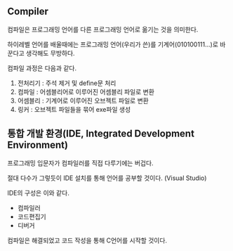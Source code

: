 ## Compiler
컴파일은 프로그래밍 언어를 다른 프로그래밍 언어로 옮기는 것을 의미한다.

하이레벨 언어를 배울때에는 프로그래밍 언어(우리가 쓴)를 기계어(010100111...)로 바꾼다고 생각해도 무방하다.

컴파일 과정은 다음과 같다.
1. 전처리기 : 주석 제거 및 define문 처리
2. 컴파일 : 어셈블리어로 이루어진 어셈블리 파일로 변환
3. 어셈블리 : 기계어로 이루어진 오브젝트 파일로 변환
4. 링커 : 오브젝트 파일들을 묶어 exe파일 생성

## 통합 개발 환경(IDE, Integrated Development Environment)
프로그래밍 입문자가 컴파일러를 직접 다루기에는 버겁다.

절대 다수가 그렇듯이 IDE 설치를 통해 언어를 공부할 것이다. (Visual Studio)

IDE의 구성은 이와 같다.
* 컴파일러
* 코드편집기
* 디버거

컴파일은 해결되었고 코드 작성을 통해 C언어를 시작할 것이다.
